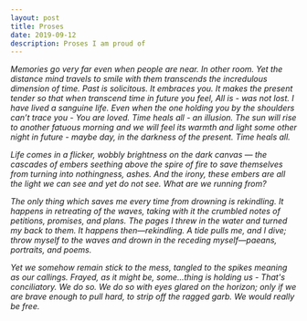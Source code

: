 ```yaml
---
layout: post
title: Proses
date: 2019-09-12
description: Proses I am proud of
---
```


_Memories go very far even when people are near. In other room. Yet the distance mind travels to smile with them transcends the incredulous dimension of time. Past is solicitous. It embraces you. It makes the present tender so that when transcend time in future you feel, All is - was not lost. I have lived a sanguine life. Even when the one holding you by the shoulders can’t trace you - You are loved. Time heals all - an illusion. The sun will rise to another fatuous morning and we will feel its warmth and light some other night in future - maybe day, in the darkness of the present. Time heals all._

_Life comes in a flicker, wobbly brightness on the dark canvas — the cascades of embers seething above the spire of fire to save themselves from turning into nothingness, ashes.  And the irony, these embers are all the light we can see and yet do not see. What are we running from?_

_The only thing which saves me every time from drowning is rekindling.  It happens in retreating of the waves, taking with it the crumbled notes of petitions, promises, and plans. The pages I threw in the water and turned my back to them. It happens then—rekindling. A tide pulls me, and I dive; throw myself to the waves and drown in the receding myself—paeans, portraits, and poems._

_Yet we somehow remain stick to the mess, tangled to the spikes meaning as our callings. Frayed, as it might be, some...thing is holding us - That's conciliatory. We do so. We do so with eyes glared on the horizon; only if we are brave enough to pull hard, to strip off the ragged garb. We would really be free._


